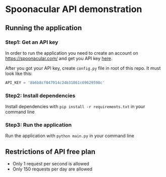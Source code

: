 # Spoonacular API demonstration

## Running the application

### Step1: Get an API key

In order to run the application you need to create an account on https://spoonacular.com/ and get you API key [here](https://spoonacular.com/food-api/console#Profile).

After you got your API key, create `config.py` file in root of this repo. It must look like this:
```python
API_KEY = '8b6b8cf047014c24b31861c69629598c'
```
### Step2: Install dependencies

Install dependencies with `pip install -r requirements.txt` in your command line

### Step3: Run the application

Run the application with `python main.py` in your command line

## Restrictions of API free plan

* Only 1 request per second is allowed
* Only 150 requests per day are allowed